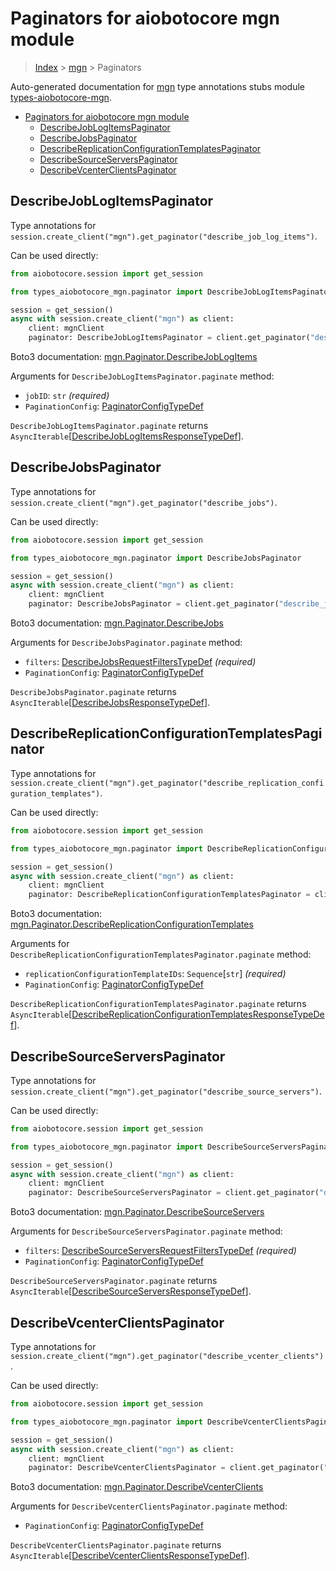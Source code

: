 <a id="paginators-for-aiobotocore-mgn-module"></a>

# Paginators for aiobotocore mgn module

> [Index](..) > [mgn](.) > Paginators

Auto-generated documentation for
[mgn](https://boto3.amazonaws.com/v1/documentation/api/latest/reference/services/mgn.html#mgn)
type annotations stubs module
[types-aiobotocore-mgn](https://pypi.org/project/types-aiobotocore-mgn/).

- [Paginators for aiobotocore mgn module](#paginators-for-aiobotocore-mgn-module)
  - [DescribeJobLogItemsPaginator](#describejoblogitemspaginator)
  - [DescribeJobsPaginator](#describejobspaginator)
  - [DescribeReplicationConfigurationTemplatesPaginator](#describereplicationconfigurationtemplatespaginator)
  - [DescribeSourceServersPaginator](#describesourceserverspaginator)
  - [DescribeVcenterClientsPaginator](#describevcenterclientspaginator)

<a id="describejoblogitemspaginator"></a>

## DescribeJobLogItemsPaginator

Type annotations for
`session.create_client("mgn").get_paginator("describe_job_log_items")`.

Can be used directly:

```python
from aiobotocore.session import get_session

from types_aiobotocore_mgn.paginator import DescribeJobLogItemsPaginator

session = get_session()
async with session.create_client("mgn") as client:
    client: mgnClient
    paginator: DescribeJobLogItemsPaginator = client.get_paginator("describe_job_log_items")
```

Boto3 documentation:
[mgn.Paginator.DescribeJobLogItems](https://boto3.amazonaws.com/v1/documentation/api/latest/reference/services/mgn.html#mgn.Paginator.DescribeJobLogItems)

Arguments for `DescribeJobLogItemsPaginator.paginate` method:

- `jobID`: `str` *(required)*
- `PaginationConfig`:
  [PaginatorConfigTypeDef](./type_defs.md#paginatorconfigtypedef)

`DescribeJobLogItemsPaginator.paginate` returns
`AsyncIterable`\[[DescribeJobLogItemsResponseTypeDef](./type_defs.md#describejoblogitemsresponsetypedef)\].

<a id="describejobspaginator"></a>

## DescribeJobsPaginator

Type annotations for
`session.create_client("mgn").get_paginator("describe_jobs")`.

Can be used directly:

```python
from aiobotocore.session import get_session

from types_aiobotocore_mgn.paginator import DescribeJobsPaginator

session = get_session()
async with session.create_client("mgn") as client:
    client: mgnClient
    paginator: DescribeJobsPaginator = client.get_paginator("describe_jobs")
```

Boto3 documentation:
[mgn.Paginator.DescribeJobs](https://boto3.amazonaws.com/v1/documentation/api/latest/reference/services/mgn.html#mgn.Paginator.DescribeJobs)

Arguments for `DescribeJobsPaginator.paginate` method:

- `filters`:
  [DescribeJobsRequestFiltersTypeDef](./type_defs.md#describejobsrequestfilterstypedef)
  *(required)*
- `PaginationConfig`:
  [PaginatorConfigTypeDef](./type_defs.md#paginatorconfigtypedef)

`DescribeJobsPaginator.paginate` returns
`AsyncIterable`\[[DescribeJobsResponseTypeDef](./type_defs.md#describejobsresponsetypedef)\].

<a id="describereplicationconfigurationtemplatespaginator"></a>

## DescribeReplicationConfigurationTemplatesPaginator

Type annotations for
`session.create_client("mgn").get_paginator("describe_replication_configuration_templates")`.

Can be used directly:

```python
from aiobotocore.session import get_session

from types_aiobotocore_mgn.paginator import DescribeReplicationConfigurationTemplatesPaginator

session = get_session()
async with session.create_client("mgn") as client:
    client: mgnClient
    paginator: DescribeReplicationConfigurationTemplatesPaginator = client.get_paginator("describe_replication_configuration_templates")
```

Boto3 documentation:
[mgn.Paginator.DescribeReplicationConfigurationTemplates](https://boto3.amazonaws.com/v1/documentation/api/latest/reference/services/mgn.html#mgn.Paginator.DescribeReplicationConfigurationTemplates)

Arguments for `DescribeReplicationConfigurationTemplatesPaginator.paginate`
method:

- `replicationConfigurationTemplateIDs`: `Sequence`\[`str`\] *(required)*
- `PaginationConfig`:
  [PaginatorConfigTypeDef](./type_defs.md#paginatorconfigtypedef)

`DescribeReplicationConfigurationTemplatesPaginator.paginate` returns
`AsyncIterable`\[[DescribeReplicationConfigurationTemplatesResponseTypeDef](./type_defs.md#describereplicationconfigurationtemplatesresponsetypedef)\].

<a id="describesourceserverspaginator"></a>

## DescribeSourceServersPaginator

Type annotations for
`session.create_client("mgn").get_paginator("describe_source_servers")`.

Can be used directly:

```python
from aiobotocore.session import get_session

from types_aiobotocore_mgn.paginator import DescribeSourceServersPaginator

session = get_session()
async with session.create_client("mgn") as client:
    client: mgnClient
    paginator: DescribeSourceServersPaginator = client.get_paginator("describe_source_servers")
```

Boto3 documentation:
[mgn.Paginator.DescribeSourceServers](https://boto3.amazonaws.com/v1/documentation/api/latest/reference/services/mgn.html#mgn.Paginator.DescribeSourceServers)

Arguments for `DescribeSourceServersPaginator.paginate` method:

- `filters`:
  [DescribeSourceServersRequestFiltersTypeDef](./type_defs.md#describesourceserversrequestfilterstypedef)
  *(required)*
- `PaginationConfig`:
  [PaginatorConfigTypeDef](./type_defs.md#paginatorconfigtypedef)

`DescribeSourceServersPaginator.paginate` returns
`AsyncIterable`\[[DescribeSourceServersResponseTypeDef](./type_defs.md#describesourceserversresponsetypedef)\].

<a id="describevcenterclientspaginator"></a>

## DescribeVcenterClientsPaginator

Type annotations for
`session.create_client("mgn").get_paginator("describe_vcenter_clients")`.

Can be used directly:

```python
from aiobotocore.session import get_session

from types_aiobotocore_mgn.paginator import DescribeVcenterClientsPaginator

session = get_session()
async with session.create_client("mgn") as client:
    client: mgnClient
    paginator: DescribeVcenterClientsPaginator = client.get_paginator("describe_vcenter_clients")
```

Boto3 documentation:
[mgn.Paginator.DescribeVcenterClients](https://boto3.amazonaws.com/v1/documentation/api/latest/reference/services/mgn.html#mgn.Paginator.DescribeVcenterClients)

Arguments for `DescribeVcenterClientsPaginator.paginate` method:

- `PaginationConfig`:
  [PaginatorConfigTypeDef](./type_defs.md#paginatorconfigtypedef)

`DescribeVcenterClientsPaginator.paginate` returns
`AsyncIterable`\[[DescribeVcenterClientsResponseTypeDef](./type_defs.md#describevcenterclientsresponsetypedef)\].
